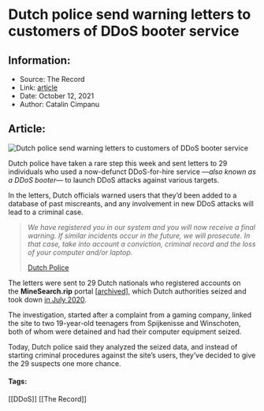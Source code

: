# Dutch police send warning letters to customers of DDoS booter service
### 

## Information:
+ Source: The Record
+ Link: [article](https://therecord.media/dutch-police-send-warning-letters-to-customers-of-ddos-booter-service/)
+ Date: October 12, 2021
+ Author: Catalin Cimpanu


## Article:
![Dutch police send warning letters to customers of DDoS booter service](https://therecord.media/wp-content/uploads/2021/10/letter.jpg)

Dutch police have taken a rare step this week and sent letters to 29 individuals who used a now-defunct DDoS-for-hire service —*also known as a DDoS booter*— to launch DDoS attacks against various targets.


In the letters, Dutch officials warned users that they’d been added to a database of past miscreants, and any involvement in new DDoS attacks will lead to a criminal case. 



> *We have registered you in our system and you will now receive a final warning. If similar incidents occur in the future, we will prosecute. In that case, take into account a conviction, criminal record and the loss of your computer and/or laptop.*
> 
> [Dutch Police](https://www.politie.nl/nieuws/2021/oktober/11/03-kopers-van-ddos-aanval-krijgen-waarschuwing-van-cybercrimeteam.html)


The letters were sent to 29 Dutch nationals who registered accounts on the **MineSearch.rip** portal [[archived](https://web.archive.org/web/20200428153850/https://minesearch.rip/)], which Dutch authorities seized and took down [in July 2020](https://www.politie.nl/nieuws/2020/juli/30/03-doorzoekingen-woningen-in-zaak-ddos-aanbieder.html).


The investigation, started after a complaint from a gaming company, linked the site to two 19-year-old teenagers from Spijkenisse and Winschoten, both of whom were detained and had their computer equipment seized.


Today, Dutch police said they analyzed the seized data, and instead of starting criminal procedures against the site’s users, they’ve decided to give the 29 suspects one more chance.





#### Tags:
[[DDoS]] [[The Record]]
